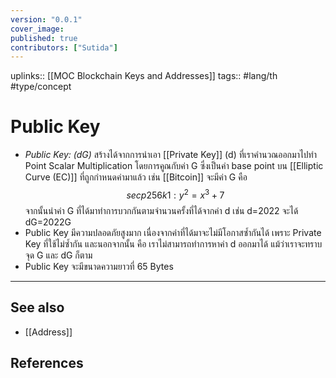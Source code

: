 ```yaml
---
version: "0.0.1"
cover_image:
published: true
contributors: ["Sutida"]
---
```

uplinks:: [[MOC Blockchain Keys and Addresses]]
tags:: #lang/th #type/concept

# Public Key
- *Public Key: (dG)*  สร้างได้จากการนำเอา [[Private Key]]  (d) ที่เราคำนวณออกมาไปทำ Point Scalar Multiplication  โดยการคูณกับค่า G ซึ่งเป็นค่า base point บน [[Elliptic Curve (EC)]] ที่ถูกกำหนดค่ามาแล้ว เช่น [[Bitcoin]] จะมีค่า G คือ $$secp256k1: y^2= x^3 + 7 $$จากนั้นนำค่า G ที่ได้มาทำการบวกกันตามจำนวนครั้งที่ได้จากค่า d เช่น d=2022 จะได้ dG=2022G 
- Public Key มีความปลอดภัยสูงมาก เนื่องจากค่าที่ได้มาจะไม่มีโอกาสซ้ำกันได้ เพราะ Private Key ที่ใช้ไม่ซ้ำกัน และนอกจากนั้น คือ เราไม่สามารถทำการหาค่า d ออกมาได้ แม้ว่าเราจะทราบ จุด G และ dG ก็ตาม 
- Public Key จะมีขนาดความยาวที่ 65 Bytes

---
## See also
- [[Address]]
## References